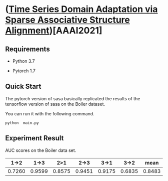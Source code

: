 # ([Time Series Domain Adaptation via Sparse Associative Structure Alignment](https://ojs.aaai.org/index.php/AAAI/article/view/16846))[AAAI2021]

## Requirements

- Python  3.7

- Pytorch 1.7

  

## Quick Start

The pytorch version of sasa basically replicated the results of the tensorflow version of sasa on the Boiler dataset.

You can run it with the following command.

```
python  main.py
```



## Experiment Result

AUC scores on the Boiler data set.

|  1->2  |  1->3  |  2>1   |  2->3  |  3->1  |  3->2  | mean   |
| :----: | :----: | :----: | :----: | :----: | :----: | ------ |
| 0.7260 | 0.9599 | 0.8575 | 0.9451 | 0.9175 | 0.6835 | 0.8483 |

